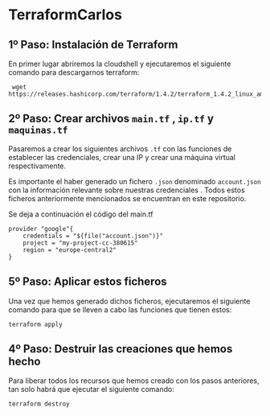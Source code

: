 # TerraformCarlos

## 1º Paso: Instalación de Terraform

En primer lugar abriremos la cloudshell y ejecutaremos el siguiente comando para descargarnos terraform:

```
 wget https://releases.hashicorp.com/terraform/1.4.2/terraform_1.4.2_linux_amd64.zip
```

## 2º Paso: Crear archivos `main.tf` , `ip.tf` y `maquinas.tf`

Pasaremos a crear los siguientes archivos `.tf` con las funciones de establecer las credenciales, crear una IP y crear una máquina virtual respectivamente.

Es importante el haber generado un fichero `.json`  denominado `account.json` con la información relevante sobre nuestras credenciales .
Todos estos ficheros anteriormente mencionados se encuentran en este repositorio.

Se deja a continuación el código del main.tf

```
provider "google"{
    credentials = "${file("account.json")}"
    project = "my-project-cc-380615"
    region = "europe-central2"
}
```

## 5º Paso: Aplicar estos ficheros

Una vez que hemos generado dichos ficheros, ejecutaremos el siguiente comando para que se lleven a cabo las funciones que tienen estos:

```
terraform apply
```


## 4º Paso: Destruir las creaciones que hemos hecho

Para liberar todos los recursos que hemos creado con los pasos anteriores, tan solo habrá que ejecutar el siguiente comando:

```
terraform destroy
```
